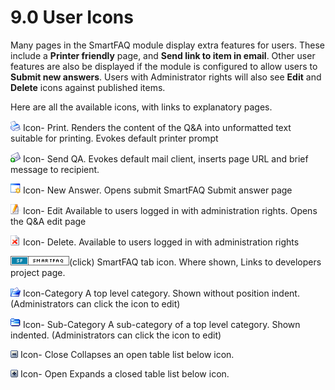 # 9.0 User Icons

Many pages in the SmartFAQ module display extra features for users. These include a **Printer friendly** page, and **Send link to item in email**. Other user features are also be displayed if the module is configured to allow users to **Submit new answers**. Users with Administrator rights will also see **Edit** and **Delete** icons against published items.

Here are all the available icons, with links to explanatory pages.


![image001.png](../../assets/print.gif) Icon- Print. Renders the content of the Q&A into unformatted text suitable for printing. Evokes default printer prompt

![image001.png](../../assets/friend.gif) Icon- Send QA. Evokes default mail client, inserts page URL and brief message to recipient.

![image001.png](../../assets/newanswer.gif) Icon- New Answer. Opens submit SmartFAQ Submit answer page

![image001.png](../../assets/edit.gif) Icon- Edit Available to users logged in with administration rights. Opens the Q&A edit page

![image001.png](../../assets/delete.gif) Icon- Delete. Available to users logged in with administration rights

![image001.png](../../assets/sfcssbutton.gif)(click) SmartFAQ tab icon. Where shown, Links to developers project page.

![image001.png](../../assets/cat.gif) Icon-Category A top level category. Shown without position indent. (Administrators can click the icon to edit)

![image001.png](../../assets/subcat.gif) Icon- Sub-Category A sub-category of a top level category. Shown indented. (Administrators can click the icon to edit)

![image001.png](../../assets/close12.gif) Icon- Close Collapses an open table list below icon.

![image001.png](../../assets/open12.gif) Icon- Open Expands a closed table list below icon.